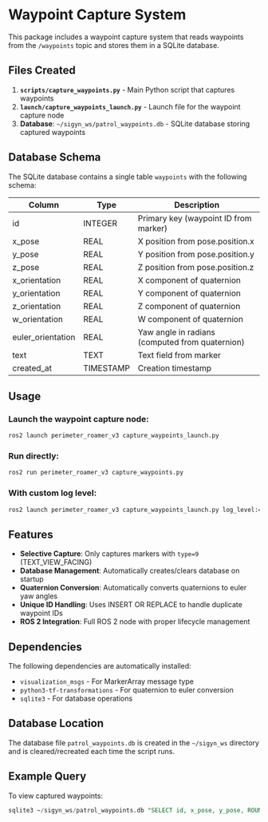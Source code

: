 # Waypoint Capture System

This package includes a waypoint capture system that reads waypoints from the `/waypoints` topic and stores them in a SQLite database.

## Files Created

1. **`scripts/capture_waypoints.py`** - Main Python script that captures waypoints
2. **`launch/capture_waypoints_launch.py`** - Launch file for the waypoint capture node
3. **Database**: `~/sigyn_ws/patrol_waypoints.db` - SQLite database storing captured waypoints

## Database Schema

The SQLite database contains a single table `waypoints` with the following schema:

| Column | Type | Description |
|--------|------|-------------|
| id | INTEGER | Primary key (waypoint ID from marker) |
| x_pose | REAL | X position from pose.position.x |
| y_pose | REAL | Y position from pose.position.y |
| z_pose | REAL | Z position from pose.position.z |
| x_orientation | REAL | X component of quaternion |
| y_orientation | REAL | Y component of quaternion |
| z_orientation | REAL | Z component of quaternion |
| w_orientation | REAL | W component of quaternion |
| euler_orientation | REAL | Yaw angle in radians (computed from quaternion) |
| text | TEXT | Text field from marker |
| created_at | TIMESTAMP | Creation timestamp |

## Usage

### Launch the waypoint capture node:
```bash
ros2 launch perimeter_roamer_v3 capture_waypoints_launch.py
```

### Run directly:
```bash
ros2 run perimeter_roamer_v3 capture_waypoints.py
```

### With custom log level:
```bash
ros2 launch perimeter_roamer_v3 capture_waypoints_launch.py log_level:=debug
```

## Features

- **Selective Capture**: Only captures markers with `type=9` (TEXT_VIEW_FACING)
- **Database Management**: Automatically creates/clears database on startup
- **Quaternion Conversion**: Automatically converts quaternions to euler yaw angles
- **Unique ID Handling**: Uses INSERT OR REPLACE to handle duplicate waypoint IDs
- **ROS 2 Integration**: Full ROS 2 node with proper lifecycle management

## Dependencies

The following dependencies are automatically installed:
- `visualization_msgs` - For MarkerArray message type
- `python3-tf-transformations` - For quaternion to euler conversion
- `sqlite3` - For database operations

## Database Location

The database file `patrol_waypoints.db` is created in the `~/sigyn_ws` directory and is cleared/recreated each time the script runs.

## Example Query

To view captured waypoints:
```sql
sqlite3 ~/sigyn_ws/patrol_waypoints.db "SELECT id, x_pose, y_pose, ROUND(DEGREES(euler_orientation), 1) as yaw_degrees, text FROM waypoints ORDER BY id;"
```
